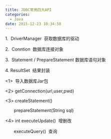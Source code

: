 ```yaml
---
title: JDBC常用四大API
categories:
  - Java
date: 2015-12-23 10:34:58
---
```


1\.  DriverManager  获取数据库的驱动

2\.  Conntion  数据库连接对象

3\.  Statement / PrepareStatement 数据库语句对象

4\. ResultSet  结果封装

<1>  导入数据库Jar包

<2> getConnection(url,user,pwd)

<3> createStatement()

       prepareStatement(String sql)

<4> int executeUpdate()  增删改

       executeQuery()  查询
